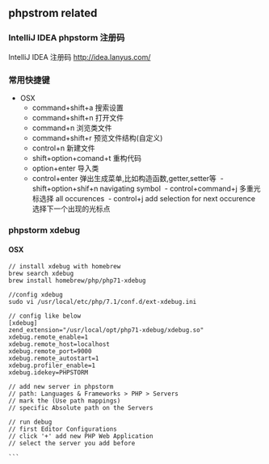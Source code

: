 ## phpstrom related

### IntelliJ IDEA phpstorm 注册码
IntelliJ IDEA 注册码
http://idea.lanyus.com/

### 常用快捷键
+ OSX
  - command+shift+a 搜索设置
  - command+shift+n 打开文件
  - command+n 浏览类文件
  - command+shift+r 预览文件结构(自定义)
  - control+n 新建文件
  - shift+option+comand+t 重构代码
  - option+enter 导入类
  - control+enter 弹出生成菜单,比如构造函数,getter,setter等
  - shift+option+shif+n navigating symbol
  - control+command+j 多重光标选择 all occurences
  - control+j add selection for next occurence 选择下一个出现的光标点

### phpstorm xdebug

#### OSX

```
// install xdebug with homebrew
brew search xdebug
brew install homebrew/php/php71-xdebug

//config xdebug
sudo vi /usr/local/etc/php/7.1/conf.d/ext-xdebug.ini

// config like below
[xdebug]
zend_extension="/usr/local/opt/php71-xdebug/xdebug.so"
xdebug.remote_enable=1
xdebug.remote_host=localhost
xdebug.remote_port=9000
xdebug.remote_autostart=1
xdebug.profiler_enable=1
xdebug.idekey=PHPSTORM

// add new server in phpstorm
// path: Languages & Frameworks > PHP > Servers
// mark the (Use path mappings)
// specific Absolute path on the Servers

// run debug
// first Editor Configurations
// click '+' add new PHP Web Application
// select the server you add before

```  
